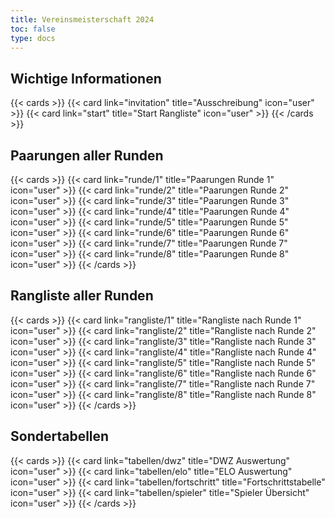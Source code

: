 ```yaml
---
title: Vereinsmeisterschaft 2024
toc: false
type: docs
---
```



## Wichtige Informationen 
{{< cards >}}
  {{< card link="invitation" title="Ausschreibung" icon="user" >}}
  {{< card link="start" title="Start Rangliste" icon="user" >}}
{{< /cards >}}
## Paarungen aller Runden 

{{< cards >}}
  {{< card link="runde/1" title="Paarungen Runde 1" icon="user" >}}
  {{< card link="runde/2" title="Paarungen Runde 2" icon="user" >}}
  {{< card link="runde/3" title="Paarungen Runde 3" icon="user" >}}
  {{< card link="runde/4" title="Paarungen Runde 4" icon="user" >}}
  {{< card link="runde/5" title="Paarungen Runde 5" icon="user" >}}
  {{< card link="runde/6" title="Paarungen Runde 6" icon="user" >}}
  {{< card link="runde/7" title="Paarungen Runde 7" icon="user" >}}
  {{< card link="runde/8" title="Paarungen Runde 8" icon="user" >}}
{{< /cards >}}

## Rangliste aller Runden 

{{< cards >}}
  {{< card link="rangliste/1" title="Rangliste nach Runde 1" icon="user" >}}
  {{< card link="rangliste/2" title="Rangliste nach Runde 2" icon="user" >}}
  {{< card link="rangliste/3" title="Rangliste nach Runde 3" icon="user" >}}
  {{< card link="rangliste/4" title="Rangliste nach Runde 4" icon="user" >}}
  {{< card link="rangliste/5" title="Rangliste nach Runde 5" icon="user" >}}
  {{< card link="rangliste/6" title="Rangliste nach Runde 6" icon="user" >}}
  {{< card link="rangliste/7" title="Rangliste nach Runde 7" icon="user" >}}
  {{< card link="rangliste/8" title="Rangliste nach Runde 8" icon="user" >}}
{{< /cards >}}


## Sondertabellen
{{< cards >}}
  {{< card link="tabellen/dwz" title="DWZ Auswertung" icon="user" >}}
  {{< card link="tabellen/elo" title="ELO Auswertung" icon="user" >}}
  {{< card link="tabellen/fortschritt" title="Fortschrittstabelle" icon="user" >}}
  {{< card link="tabellen/spieler" title="Spieler Übersicht" icon="user" >}}
{{< /cards >}}